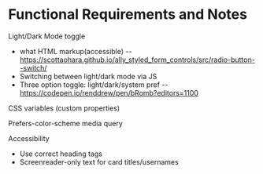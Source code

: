# Functional Requirements and Notes

Light/Dark Mode toggle
- what HTML markup(accessible) -- https://scottaohara.github.io/ally_styled_form_controls/src/radio-button--switch/
- Switching between light/dark mode via JS
- Three option toggle: light/dark/system pref -- https://codepen.io/renddrew/pen/bRomb?editors=1100

CSS variables (custom properties)

Prefers-color-scheme media query

Accessibility
- Use correct heading tags
- Screenreader-only text for card titles/usernames